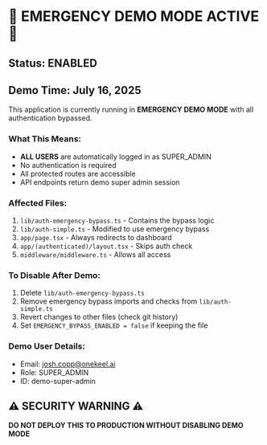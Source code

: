 # 🚨 EMERGENCY DEMO MODE ACTIVE 🚨

## Status: ENABLED
## Demo Time: July 16, 2025

This application is currently running in **EMERGENCY DEMO MODE** with all authentication bypassed.

### What This Means:
- **ALL USERS** are automatically logged in as SUPER_ADMIN
- No authentication is required
- All protected routes are accessible
- API endpoints return demo super admin session

### Affected Files:
1. `lib/auth-emergency-bypass.ts` - Contains the bypass logic
2. `lib/auth-simple.ts` - Modified to use emergency bypass
3. `app/page.tsx` - Always redirects to dashboard
4. `app/(authenticated)/layout.tsx` - Skips auth check
5. `middleware/middleware.ts` - Allows all access

### To Disable After Demo:
1. Delete `lib/auth-emergency-bypass.ts`
2. Remove emergency bypass imports and checks from `lib/auth-simple.ts`
3. Revert changes to other files (check git history)
4. Set `EMERGENCY_BYPASS_ENABLED = false` if keeping the file

### Demo User Details:
- Email: josh.copp@onekeel.ai
- Role: SUPER_ADMIN
- ID: demo-super-admin

## ⚠️ SECURITY WARNING ⚠️
**DO NOT DEPLOY THIS TO PRODUCTION WITHOUT DISABLING DEMO MODE**